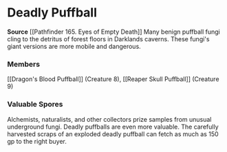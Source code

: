 ﻿---
creature_family: Deadly Puffball
id: '282'
name: Deadly Puffball
rarity: Common
source: '[[DATABASE/source/Pathfinder 165. Eyes of Empty Death|Pathfinder #165: Eyes
  of Empty Death]]'
trait: null
type: Creature Family

---
# Deadly Puffball

**Source** [[Pathfinder 165. Eyes of Empty Death]]
Many benign puffball fungi cling to the detritus of forest floors in Darklands caverns. These fungi's giant versions are more mobile and dangerous.

### Members

[[Dragon's Blood Puffball]] (Creature 8), [[Reaper Skull Puffball]] (Creature 9)

###  Valuable Spores

Alchemists, naturalists, and other collectors prize samples from unusual underground fungi. Deadly puffballs are even more valuable. The carefully harvested scraps of an exploded deadly puffball can fetch as much as 150 gp to the right buyer.